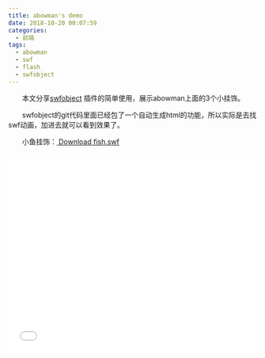 ```yaml
---
title: abowman's demo
date: 2018-10-20 00:07:59
categories:
  - 前端
tags:
  - abowman
  - swf
  - flash
  - swfobject
---
```


　　本文分享[swfobject](https://github.com/swfobject/swfobject)   插件的简单使用，展示abowman上面的3个小挂饰。

<!-- more -->

　　swfobject的git代码里面已经包了一个自动生成html的功能，所以实际是去找swf动画，加进去就可以看到效果了。

　　小鱼挂饰：<a id="download" href="/unitydemo/1/fish.swf" download="fish.swf"><i class="fa fa-download"></i><span> Download fish.swf </span>
</a>

<p><div style="width:100%; height:450px;border:none;text-align:center"><iframe allowtransparency="yes" frameborder="0" width="100%" height="400" src="/unitydemo/1/fish.html"/></div></p>


　　宠物鼠挂饰：<a id="download" href="/unitydemo/1/hamster.swf" download="hamster.swf"><i class="fa fa-download"></i><span> Download hamster.swf </span>
</a>

<p><div style="width:100%; height:450px;border:none;text-align:center"><iframe allowtransparency="yes" frameborder="0" width="100%" height="400" src="/unitydemo/1/hamster.html"/></div></p>


　　企鹅群挂饰：<a id="download" href="/unitydemo/1/penguins.swf" download="penguins.swf"><i class="fa fa-download"></i><span> Download penguins.swf </span>
</a>

<p><div style="width:100%; height:450px;border:none;text-align:center"><iframe allowtransparency="yes" frameborder="0" width="100%" height="400" src="/unitydemo/1/penguins.html"/></div></p>



![Result pic 1](/contentimg/21/1.png "html代码自动生成")
